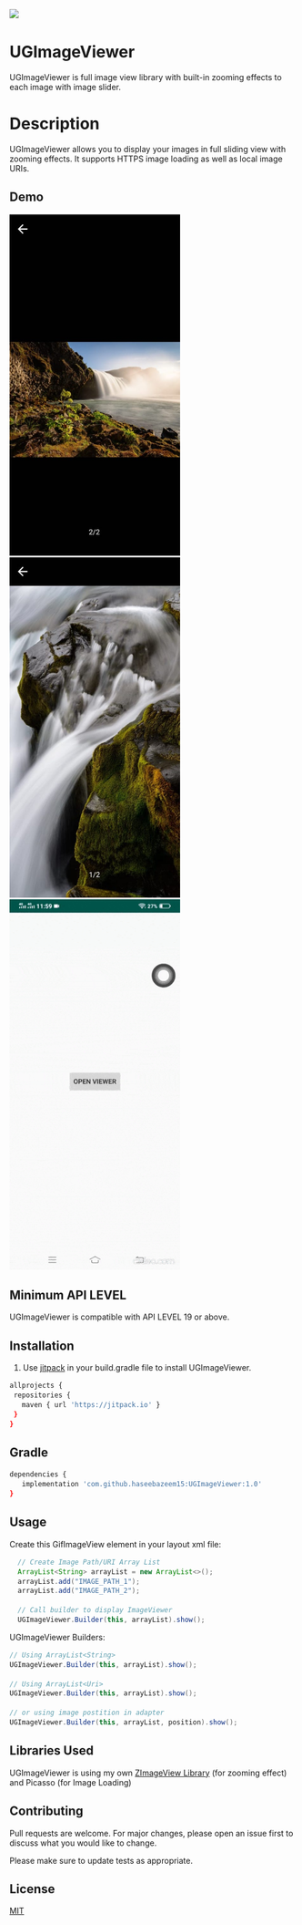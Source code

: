 [![](https://jitpack.io/v/haseebazeem15/UGImageViewer.svg)](https://jitpack.io/#haseebazeem15/UGImageViewer)

# UGImageViewer
UGImageViewer is full image view library with built-in zooming effects to each image with image slider.

# Description
UGImageViewer allows you to display your images in full sliding view with zooming effects. It supports HTTPS image loading as well as local image URIs.


## Demo

<p float="left">
  <img src="https://github.com/haseebazeem15/UGImageViewer/blob/master/demo1.jpeg" width="300"/>
  <img src="https://github.com/haseebazeem15/UGImageViewer/blob/master/demo2.jpeg" width="300" /> 
  <img src="https://github.com/haseebazeem15/UGImageViewer/blob/master/demo.gif" width="300" />
</p>

## Minimum API LEVEL
UGImageViewer is compatible with API LEVEL 19 or above.

## Installation

1) Use [jitpack](https://jitpack.io) in your build.gradle file to install UGImageViewer.

```bash
allprojects {
 repositories {
   maven { url 'https://jitpack.io' }
 }
}
```
## Gradle
```bash
dependencies {
   implementation 'com.github.haseebazeem15:UGImageViewer:1.0'
}
```

## Usage

Create this GifImageView element in your layout xml file:

```java
  // Create Image Path/URI Array List
  ArrayList<String> arrayList = new ArrayList<>();
  arrayList.add("IMAGE_PATH_1");
  arrayList.add("IMAGE_PATH_2");

  // Call builder to display ImageViewer
  UGImageViewer.Builder(this, arrayList).show();
```
UGImageViewer Builders:
```java
// Using ArrayList<String>
UGImageViewer.Builder(this, arrayList).show();

// Using ArrayList<Uri>
UGImageViewer.Builder(this, arrayList).show();

// or using image postition in adapter
UGImageViewer.Builder(this, arrayList, position).show();
```

## Libraries Used
UGImageViewer is using my own [ZImageView Library](https://github.com/haseebazeem15/ZImageView) (for zooming effect) and Picasso (for Image Loading)

## Contributing
Pull requests are welcome. For major changes, please open an issue first to discuss what you would like to change.

Please make sure to update tests as appropriate.

## License
[MIT](https://choosealicense.com/licenses/mit/)

